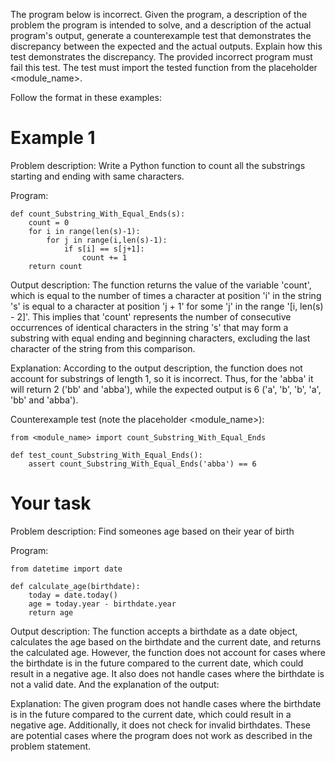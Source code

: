 

The program below is incorrect. Given the program, a description of the problem the program is intended to solve, and a description of the actual program's output, generate a counterexample test that demonstrates the discrepancy between the expected and the actual outputs. Explain how this test demonstrates the discrepancy. The provided incorrect program must fail this test. The test must import the tested function from the placeholder <module_name>.


Follow the format in these examples:

# Example 1


Problem description: Write a Python function to count all the substrings starting and ending with same characters.

Program:
```
def count_Substring_With_Equal_Ends(s):
    count = 0
    for i in range(len(s)-1):
        for j in range(i,len(s)-1):
            if s[i] == s[j+1]:
                count += 1
    return count
```

Output description: The function returns the value of the variable 'count', which is equal to the number of times a character at position 'i' in the string 's' is equal to a character at position 'j + 1' for some 'j' in the range '[i, len(s) - 2]'. This implies that 'count' represents the number of consecutive occurrences of identical characters in the string 's' that may form a substring with equal ending and beginning characters, excluding the last character of the string from this comparison.

Explanation: According to the output description, the function does not account for substrings of length 1, so it is incorrect. Thus, for the 'abba' it will return 2 ('bb' and 'abba'), while the expected output is 6 ('a', 'b', 'b', 'a', 'bb' and 'abba').

Counterexample test (note the placeholder <module_name>):
```
from <module_name> import count_Substring_With_Equal_Ends

def test_count_Substring_With_Equal_Ends():
    assert count_Substring_With_Equal_Ends('abba') == 6
```


# Your task

Problem description: Find someones age based on their year of birth

Program:
```
from datetime import date

def calculate_age(birthdate):
    today = date.today()
    age = today.year - birthdate.year
    return age

```
Output description: The function accepts a birthdate as a date object, calculates the age based on the birthdate and the current date, and returns the calculated age. However, the function does not account for cases where the birthdate is in the future compared to the current date, which could result in a negative age. It also does not handle cases where the birthdate is not a valid date. 
 And the explanation of the output: 

Explanation: The given program does not handle cases where the birthdate is in the future compared to the current date, which could result in a negative age. Additionally, it does not check for invalid birthdates. These are potential cases where the program does not work as described in the problem statement.